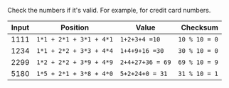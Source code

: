 Check the numbers if it's valid. For example, for credit card numbers.

| Input | Position                  | Value              |        Checksum |
|-------|---------------------------|--------------------|----------------:|
| 1111  | ``1*1 + 2*1 + 3*1 + 4*1`` | ``1+2+3+4 =10``    | ``10 % 10 = 0`` |
| 1234  | ``1*1 + 2*2 + 3*3 + 4*4`` | ``1+4+9+16 =30``   | ``30 % 10 = 0`` |
| 2299  | ``1*2 + 2*2 + 3*9 + 4*9`` | ``2+4+27+36 = 69`` | ``69 % 10 = 9`` |
| 5180  | ``1*5 + 2*1 + 3*8 + 4*0`` | ``5+2+24+0 = 31``  | ``31 % 10 = 1`` |
